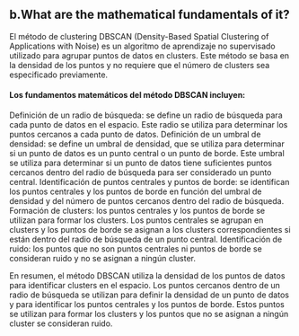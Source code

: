 ## b.What are the mathematical fundamentals of it?


El método de clustering DBSCAN (Density-Based Spatial Clustering of Applications with Noise) es un algoritmo de aprendizaje no supervisado utilizado para agrupar puntos de datos en clusters. Este método se basa en la densidad de los puntos y no requiere que el número de clusters sea especificado previamente.

#### Los fundamentos matemáticos del método DBSCAN incluyen:

Definición de un radio de búsqueda: se define un radio de búsqueda para cada punto de datos en el espacio. Este radio se utiliza para determinar los puntos cercanos a cada punto de datos.
Definición de un umbral de densidad: se define un umbral de densidad, que se utiliza para determinar si un punto de datos es un punto central o un punto de borde. Este umbral se utiliza para determinar si un punto de datos tiene suficientes puntos cercanos dentro del radio de búsqueda para ser considerado un punto central.
Identificación de puntos centrales y puntos de borde: se identifican los puntos centrales y los puntos de borde en función del umbral de densidad y del número de puntos cercanos dentro del radio de búsqueda.
Formación de clusters: los puntos centrales y los puntos de borde se utilizan para formar los clusters. Los puntos centrales se agrupan en clusters y los puntos de borde se asignan a los clusters correspondientes si están dentro del radio de búsqueda de un punto central.
Identificación de ruido: los puntos que no son puntos centrales ni puntos de borde se consideran ruido y no se asignan a ningún cluster.

En resumen, el método DBSCAN utiliza la densidad de los puntos de datos para identificar clusters en el espacio. Los puntos cercanos dentro de un radio de búsqueda se utilizan para definir la densidad de un punto de datos y para identificar los puntos centrales y los puntos de borde. Estos puntos se utilizan para formar los clusters y los puntos que no se asignan a ningún cluster se consideran ruido.